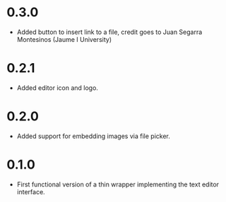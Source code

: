 0.3.0
=====

* Added button to insert link to a file, credit goes to Juan Segarra Montesinos
  (Jaume I University)

0.2.1
=====

* Added editor icon and logo.

0.2.0
=====

* Added support for embedding images via file picker.

0.1.0
=====

* First functional version of a thin wrapper implementing the text editor
  interface.
